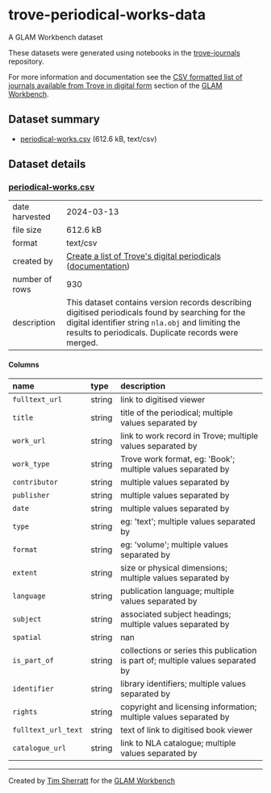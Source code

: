 # trove-periodical-works-data

A GLAM Workbench dataset

These datasets were generated using notebooks in the [trove-journals](https://github.com/GLAM-Workbench/trove-journals/) repository.

For more information and documentation see the [CSV formatted list of journals available from Trove in digital form](https://glam-workbench.net/trove-journals/csv-digital-journals/) section of the [GLAM Workbench](https://glam-workbench.net).

## Dataset summary
- [periodical-works.csv](https://github.com/GLAM-Workbench/trove-periodical-works-data/raw/main/periodical-works.csv) (612.6 kB, text/csv)


## Dataset details

### [periodical-works.csv](https://github.com/GLAM-Workbench/trove-periodical-works-data/raw/main/periodical-works.csv)

|                |                                                                                                                                                                                                                                                           |
|:---------------|:----------------------------------------------------------------------------------------------------------------------------------------------------------------------------------------------------------------------------------------------------------|
| date harvested | 2024-03-13                                                                                                                                                                                                                                                |
| file size      | 612.6 kB                                                                                                                                                                                                                                                  |
| format         | text/csv                                                                                                                                                                                                                                                  |
| created by     | <a href='https://github.com/GLAM-Workbench/trove-journals/blob/master/Create-digitised-journals-list.ipynb'>Create a list of Trove's digital periodicals</a> ([documentation](https://glam-workbench.net/trove-journals/create-list-digitised-journals/)) |
| number of rows | 930                                                                                                                                                                                                                                                       |
| description    | This dataset contains version records describing digitised periodicals found by searching for the digital identifier string `nla.obj` and limiting the results to periodicals. Duplicate records were merged.                                             |

#### Columns

| name                | type   | description                                                                              |
|:--------------------|:-------|:-----------------------------------------------------------------------------------------|
| `fulltext_url`      | string | link to digitised viewer                                                                 |
| `title`             | string | title of the periodical; multiple values separated by | symbol                           |
| `work_url`          | string | link to work record in Trove; multiple values separated by | symbol                      |
| `work_type`         | string | Trove work format, eg: 'Book'; multiple values separated by | symbol                     |
| `contributor`       | string | multiple values separated by | symbol                                                    |
| `publisher`         | string | multiple values separated by | symbol                                                    |
| `date`              | string | multiple values separated by | symbol                                                    |
| `type`              | string | eg: 'text'; multiple values separated by | symbol                                        |
| `format`            | string | eg: 'volume'; multiple values separated by | symbol                                      |
| `extent`            | string | size or physical dimensions; multiple values separated by | symbol                       |
| `language`          | string | publication language; multiple values separated by | symbol                              |
| `subject`           | string | associated subject headings; multiple values separated by | symbol                       |
| `spatial`           | string | nan                                                                                      |
| `is_part_of`        | string | collections or series this publication is part of; multiple values separated by | symbol |
| `identifier`        | string | library identifiers; multiple values separated by | symbol                               |
| `rights`            | string | copyright and licensing information; multiple values separated by | symbol               |
| `fulltext_url_text` | string | text of link to digitised book viewer                                                    |
| `catalogue_url`     | string | link to NLA catalogue; multiple values separated by | symbol                             |## Examples of use



----
Created by [Tim Sherratt](https://timsherratt.au) for the [GLAM Workbench](https://glam-workbench.net)